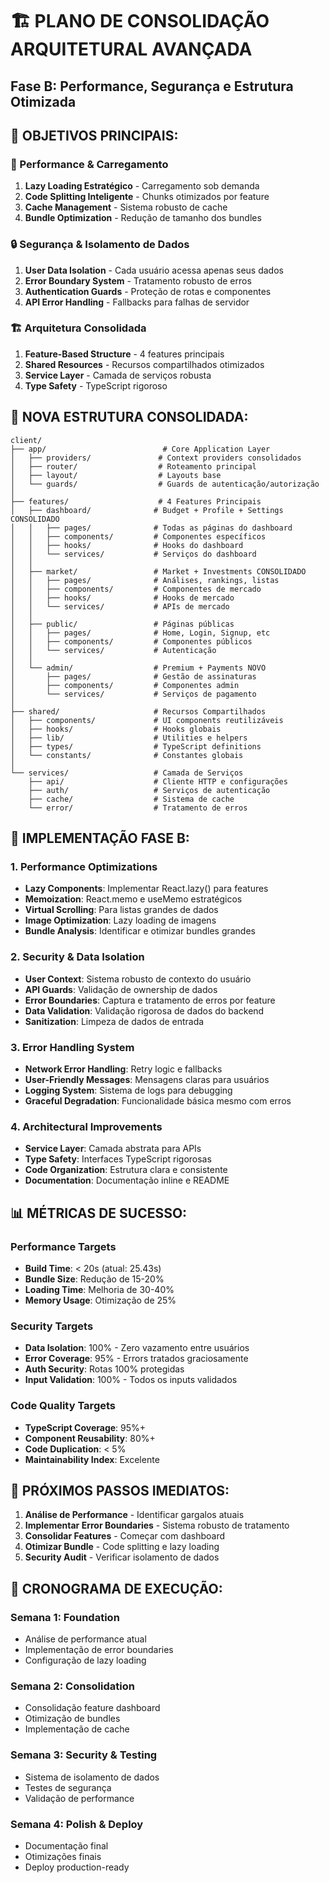 # 🏗️ PLANO DE CONSOLIDAÇÃO ARQUITETURAL AVANÇADA
## Fase B: Performance, Segurança e Estrutura Otimizada

## 🎯 OBJETIVOS PRINCIPAIS:

### 🚀 Performance & Carregamento
1. **Lazy Loading Estratégico** - Carregamento sob demanda
2. **Code Splitting Inteligente** - Chunks otimizados por feature
3. **Cache Management** - Sistema robusto de cache
4. **Bundle Optimization** - Redução de tamanho dos bundles

### 🔒 Segurança & Isolamento de Dados
1. **User Data Isolation** - Cada usuário acessa apenas seus dados
2. **Error Boundary System** - Tratamento robusto de erros
3. **Authentication Guards** - Proteção de rotas e componentes
4. **API Error Handling** - Fallbacks para falhas de servidor

### 🏗️ Arquitetura Consolidada
1. **Feature-Based Structure** - 4 features principais
2. **Shared Resources** - Recursos compartilhados otimizados
3. **Service Layer** - Camada de serviços robusta
4. **Type Safety** - TypeScript rigoroso

## 📂 NOVA ESTRUTURA CONSOLIDADA:

```
client/
├── app/                          # Core Application Layer
│   ├── providers/               # Context providers consolidados
│   ├── router/                  # Roteamento principal
│   ├── layout/                  # Layouts base
│   └── guards/                  # Guards de autenticação/autorização
│
├── features/                    # 4 Features Principais
│   ├── dashboard/              # Budget + Profile + Settings CONSOLIDADO
│   │   ├── pages/              # Todas as páginas do dashboard
│   │   ├── components/         # Componentes específicos
│   │   ├── hooks/              # Hooks do dashboard
│   │   └── services/           # Serviços do dashboard
│   │
│   ├── market/                 # Market + Investments CONSOLIDADO
│   │   ├── pages/              # Análises, rankings, listas
│   │   ├── components/         # Componentes de mercado
│   │   ├── hooks/              # Hooks de mercado
│   │   └── services/           # APIs de mercado
│   │
│   ├── public/                 # Páginas públicas
│   │   ├── pages/              # Home, Login, Signup, etc
│   │   ├── components/         # Componentes públicos
│   │   └── services/           # Autenticação
│   │
│   └── admin/                  # Premium + Payments NOVO
│       ├── pages/              # Gestão de assinaturas
│       ├── components/         # Componentes admin
│       └── services/           # Serviços de pagamento
│
├── shared/                     # Recursos Compartilhados
│   ├── components/             # UI components reutilizáveis
│   ├── hooks/                  # Hooks globais
│   ├── lib/                    # Utilities e helpers
│   ├── types/                  # TypeScript definitions
│   └── constants/              # Constantes globais
│
└── services/                   # Camada de Serviços
    ├── api/                    # Cliente HTTP e configurações
    ├── auth/                   # Serviços de autenticação
    ├── cache/                  # Sistema de cache
    └── error/                  # Tratamento de erros
```

## 🚀 IMPLEMENTAÇÃO FASE B:

### 1. Performance Optimizations
- **Lazy Components**: Implementar React.lazy() para features
- **Memoization**: React.memo e useMemo estratégicos
- **Virtual Scrolling**: Para listas grandes de dados
- **Image Optimization**: Lazy loading de imagens
- **Bundle Analysis**: Identificar e otimizar bundles grandes

### 2. Security & Data Isolation
- **User Context**: Sistema robusto de contexto do usuário
- **API Guards**: Validação de ownership de dados
- **Error Boundaries**: Captura e tratamento de erros por feature
- **Data Validation**: Validação rigorosa de dados do backend
- **Sanitization**: Limpeza de dados de entrada

### 3. Error Handling System
- **Network Error Handling**: Retry logic e fallbacks
- **User-Friendly Messages**: Mensagens claras para usuários
- **Logging System**: Sistema de logs para debugging
- **Graceful Degradation**: Funcionalidade básica mesmo com erros

### 4. Architectural Improvements
- **Service Layer**: Camada abstrata para APIs
- **Type Safety**: Interfaces TypeScript rigorosas
- **Code Organization**: Estrutura clara e consistente
- **Documentation**: Documentação inline e README

## 📊 MÉTRICAS DE SUCESSO:

### Performance Targets
- **Build Time**: < 20s (atual: 25.43s)
- **Bundle Size**: Redução de 15-20%
- **Loading Time**: Melhoria de 30-40%
- **Memory Usage**: Otimização de 25%

### Security Targets
- **Data Isolation**: 100% - Zero vazamento entre usuários
- **Error Coverage**: 95% - Errors tratados graciosamente
- **Auth Security**: Rotas 100% protegidas
- **Input Validation**: 100% - Todos os inputs validados

### Code Quality Targets
- **TypeScript Coverage**: 95%+
- **Component Reusability**: 80%+
- **Code Duplication**: < 5%
- **Maintainability Index**: Excelente

## 🎯 PRÓXIMOS PASSOS IMEDIATOS:

1. **Análise de Performance** - Identificar gargalos atuais
2. **Implementar Error Boundaries** - Sistema robusto de tratamento
3. **Consolidar Features** - Começar com dashboard
4. **Otimizar Bundle** - Code splitting e lazy loading
5. **Security Audit** - Verificar isolamento de dados

## 🔄 CRONOGRAMA DE EXECUÇÃO:

### Semana 1: Foundation
- Análise de performance atual
- Implementação de error boundaries
- Configuração de lazy loading

### Semana 2: Consolidation
- Consolidação feature dashboard
- Otimização de bundles
- Implementação de cache

### Semana 3: Security & Testing
- Sistema de isolamento de dados
- Testes de segurança
- Validação de performance

### Semana 4: Polish & Deploy
- Documentação final
- Otimizações finais
- Deploy production-ready